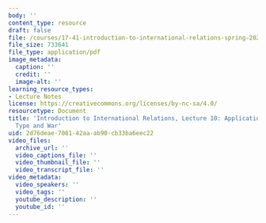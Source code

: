 ```yaml
---
body: ''
content_type: resource
draft: false
file: /courses/17-41-introduction-to-international-relations-spring-2023/mit17_41_s23_lec10.pdf
file_size: 733641
file_type: application/pdf
image_metadata:
  caption: ''
  credit: ''
  image-alt: ''
learning_resource_types:
- Lecture Notes
license: https://creativecommons.org/licenses/by-nc-sa/4.0/
resourcetype: Document
title: 'Introduction to International Relations, Lecture 10: Applications: Regime
  Type and War'
uid: 2d76deae-7081-42aa-ab90-cb33ba6eec22
video_files:
  archive_url: ''
  video_captions_file: ''
  video_thumbnail_file: ''
  video_transcript_file: ''
video_metadata:
  video_speakers: ''
  video_tags: ''
  youtube_description: ''
  youtube_id: ''
---
```

